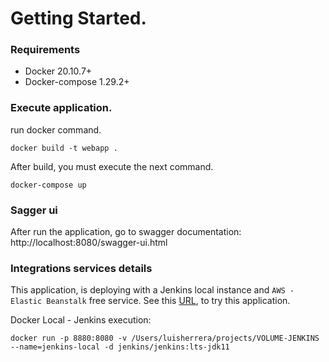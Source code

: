 # Getting Started.

### Requirements
+ Docker 20.10.7+
+ Docker-compose 1.29.2+

### Execute application.

run docker command.

```shell
docker build -t webapp .
```

After build, you must execute the next command.

```shell
docker-compose up
```

### Sagger ui
After run the application, go to swagger documentation: http://localhost:8080/swagger-ui.html

### Integrations services details

This application, is deploying with a Jenkins local instance and `AWS - Elastic Beanstalk` free service. See this [URL](http://todotinet.us-east-2.elasticbeanstalk.com), 
to try this application.

Docker Local - Jenkins execution:

```shell
docker run -p 8880:8080 -v /Users/luisherrera/projects/VOLUME-JENKINS --name=jenkins-local -d jenkins/jenkins:lts-jdk11
```